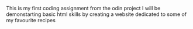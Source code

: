 This is my first coding assignment from the odin project
I will be demonstarting basic html skills by creating a website dedicated to some of my favourite recipes 